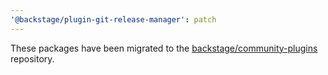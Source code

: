```yaml
---
'@backstage/plugin-git-release-manager': patch
---
```


These packages have been migrated to the [backstage/community-plugins](https://github.com/backstage/community-plugins) repository.
